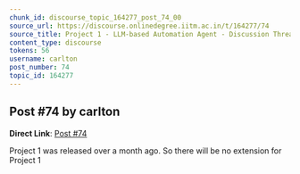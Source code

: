 ```yaml
---
chunk_id: discourse_topic_164277_post_74_00
source_url: https://discourse.onlinedegree.iitm.ac.in/t/164277/74
source_title: Project 1 - LLM-based Automation Agent - Discussion Thread [TDS Jan 2025]
content_type: discourse
tokens: 56
username: carlton
post_number: 74
topic_id: 164277
---
```


## Post #74 by carlton

**Direct Link**: [Post #74](https://discourse.onlinedegree.iitm.ac.in/t/164277/74)

Project 1 was released over a month ago. So there will be no extension for Project 1
